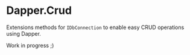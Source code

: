 # Dapper.Crud

Extensions methods for `IDbConnection` to enable easy CRUD operations using Dapper.

Work in progress ;)
